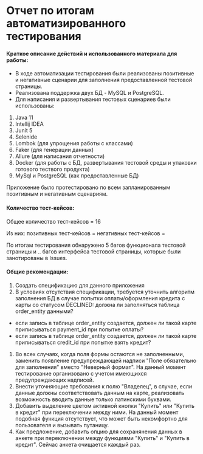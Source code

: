 # Отчет по итогам автоматизированного тестирования

#### Краткое описание действий и использованного материала для работы:
* В ходе автоматизации тестирования были реализованы позитивные и негативные сценарии для заполнения предоставленной тестовой страницы.
* Реализована поддержка двух БД - MySQL и PostgreSQL.
* Для написания и развертывания тестовых сценариев были использованы:

1. Java 11
1. Intellij IDEA
1. Junit 5
1. Selenide
1. Lombok (для упрощения работы с классами) 
1. Faker (для генерации данных)
1. Allure (для написания отчетности)
1. Docker (для работы с БД, развертывания тестовой среды и упаковки готового тествого продукта)
1. MySql и PostgreSQL (как предоставленные БД)

Приложение было протестировано по всем запланированным позитивным и негативным сценариям.

#### Количество тест-кейсов:

Общее количество тест-кейсов = 16

Из них:
позитивных тест-кейсов = 
негативных тест-кейсов = 



По итогам тестирования обнаружено 5 багов функционала тестовой страницы и .. багов интерфейса тестовой страницы, которые были занотированы в Issues.

#### Общие рекомендации:

1. Создать спецификацию для данного приложения
1. В условиях отсутствия спецификации, требуется уточнить алгоритм заполнения БД в случае попытки оплаты/оформления кредита с карты со статусом DECLINED:
должна ли заполняться таблица order_entity данными?
* если запись в таблице order_entity создается, должен ли такой карте приписываться payment_id при попытке оплаты?
* если запись в таблице order_entity создается, должен ли такой карте приписываться credit_id при попытке взять кредит?
1. Во всех случаях, когда поля формы остаются не заполненными, заменить появление предупреждающей надписи "Поле обязательно для заполнения" вместо "Неверный формат". На данный момент тестирование организовано с учетом имеющихся предупреждающих надписей.
1. Внести уточняющие требования к полю "Владелец", в случае, если данные должны соответствовать данным на карте, реализовать возможность вводить данные только латинскими буквами.
1. Добавить выделение цветом активной кнопки "Купить" или "Купить в кредит" при переключении между ними. На данный момент подобная функция отсутствует, что может быть некомфортно для пользователя и вызывать путаницу.
1. Как предложение, добавить опцию для сохранянения данных в анкете при переключении между функциями "Купить" и "Купить в кредит". Сейчас анкета очищается каждый раз.